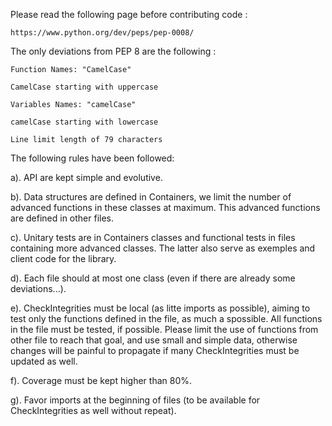 Please read the following page before contributing code :

    https://www.python.org/dev/peps/pep-0008/

The only deviations from PEP 8 are the following :

    Function Names: "CamelCase"

    CamelCase starting with uppercase

    Variables Names: "camelCase"

    camelCase starting with lowercase

    Line limit length of 79 characters


The following rules have been followed:

a). API are kept simple and evolutive.

b). Data structures are defined in Containers, we limit the number of advanced 
functions in these classes at maximum. This advanced functions are defined
in other files.

c). Unitary tests are in Containers classes and functional tests in files
containing more advanced classes. The latter also serve as exemples and
client code for the library.

d). Each file should at most one class (even if there are already some
deviations...).

e). CheckIntegrities must be local (as litte imports as possible), aiming to test
only the functions defined in the file, as much a spossible. All functions
in the file must be tested, if possible. Please limit the use of functions
from other file to reach that goal, and use small and simple data, otherwise
changes will be painful to propagate if many CheckIntegrities must be updated
as well.

f). Coverage must be kept higher than 80%. 

g). Favor imports at the beginning of files (to be available for CheckIntegrities
as well without repeat).
    

